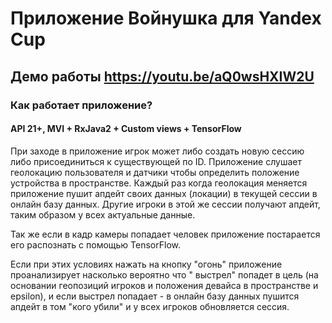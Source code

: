 # Приложение Войнушка для Yandex Cup

## Демо работы https://youtu.be/aQ0wsHXIW2U

### Как работает приложение?

#### API 21+, MVI + RxJava2 + Custom views + TensorFlow

При заходе в приложение игрок может либо создать новую сессию либо присоединиться к существующей по
ID. Приложение слушает геолокацию пользователя и датчики чтобы определить положение устройства в
пространстве. Каждый раз когда геолокация меняется приложение пушит апдейт своих данных (локации) в
текущей сессии в онлайн базу данных. Другие игроки в этой же сессии получают апдейт, таким образом у
всех актуальные данные.

Так же если в кадр камеры попадает человек приложение постарается его распознать с помощью
TensorFlow.

Если при этих условиях нажать на кнопку "огонь" приложение проанализирует насколько вероятно что "
выстрел" попадет в цель (на основании геопозиций игроков и положения девайса в пространстве и
epsilon), и если выстрел попадает - в онлайн базу данных пушится апдейт в том "кого убили" и у всех
игроков обновляется сессия.
